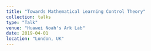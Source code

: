 ```yaml
---
title: "Towards Mathematical Learning Control Theory"
collection: talks
type: "Talk"
venue: "Huawei Noah's Ark Lab"
date: 2019-04-01
location: "London, UK"
---
```

